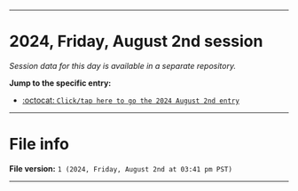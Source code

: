 
***

# 2024, Friday, August 2nd session

_Session data for this day is available in a separate repository._

**Jump to the specific entry:**

- [:octocat: `Click/tap here to go the 2024 August 2nd entry`](https://github.com/seanpm2001/SeansLifeArchive_Images_TinyTower_Y2024/tree/SeansLifeArchive_Images_TinyTower_Y2024_Main-dev/2024/08_August/02/)

***

# File info

**File version:** `1 (2024, Friday, August 2nd at 03:41 pm PST)`

***
